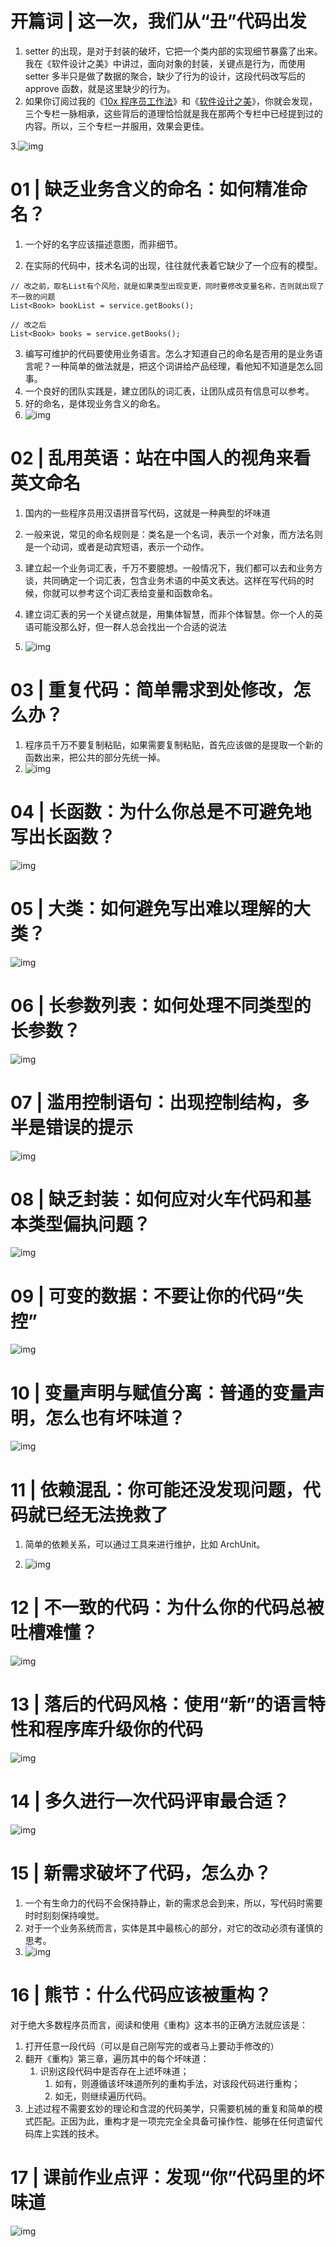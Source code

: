 # 开篇词 | 这一次，我们从“丑”代码出发

1. setter 的出现，是对于封装的破坏，它把一个类内部的实现细节暴露了出来。我在《软件设计之美》中讲过，面向对象的封装，关键点是行为，而使用 setter 多半只是做了数据的聚合，缺少了行为的设计，这段代码改写后的 approve 函数，就是这里缺少的行为。
2. 如果你订阅过我的《[10x 程序员工作法](https://time.geekbang.org/column/intro/100022301)》和《[软件设计之美](https://time.geekbang.org/column/intro/100052601)》，你就会发现，三个专栏一脉相承，这些背后的道理恰恰就是我在那两个专栏中已经提到过的内容。所以，三个专栏一并服用，效果会更佳。

3.![img](imgs/2e543283f04aa3706d60a7b1e0f257f1.png)

# 01 | 缺乏业务含义的命名：如何精准命名？

1. 一个好的名字应该描述意图，而非细节。

   

2. 在实际的代码中，技术名词的出现，往往就代表着它缺少了一个应有的模型。

```
// 改之前，取名List有个风险，就是如果类型出现变更，同时要修改变量名称，否则就出现了不一致的问题
List<Book> bookList = service.getBooks();

// 改之后
List<Book> books = service.getBooks();

```

3. 编写可维护的代码要使用业务语言。怎么才知道自己的命名是否用的是业务语言呢？一种简单的做法就是，把这个词讲给产品经理，看他知不知道是怎么回事。
4. 一个良好的团队实践是，建立团队的词汇表，让团队成员有信息可以参考。
5. 好的命名，是体现业务含义的命名。
6. ![img](imgs/4e725dfea2eeb16ef0f654813ca4206.png)

# 02 | 乱用英语：站在中国人的视角来看英文命名

1. 国内的一些程序员用汉语拼音写代码，这就是一种典型的坏味道
2. 一般来说，常见的命名规则是：类名是一个名词，表示一个对象，而方法名则是一个动词，或者是动宾短语，表示一个动作。
3. 建立起一个业务词汇表，千万不要臆想。一般情况下，我们都可以去和业务方谈，共同确定一个词汇表，包含业务术语的中英文表达。这样在写代码的时候，你就可以参考这个词汇表给变量和函数命名。
4. 建立词汇表的另一个关键点就是，用集体智慧，而非个体智慧。你一个人的英语可能没那么好，但一群人总会找出一个合适的说法

5. ![img](imgs/556d83849b603cd145f1a1bbfa17567b.png)

# 03 | 重复代码：简单需求到处修改，怎么办？

1. 程序员千万不要复制粘贴，如果需要复制粘贴，首先应该做的是提取一个新的函数出来，把公共的部分先统一掉。
2. ![img](imgs/b191yy7a7dc54572cb7fce85d80f5fd0.png)

# 04 | 长函数：为什么你总是不可避免地写出长函数？

![img](imgs/17ef4030fb39dc02400f8e03e2547cbf.jpg)

# 05 | 大类：如何避免写出难以理解的大类？

![img](imgs/06151303456bcaf5156dec7091e4391a.jpg)

# 06 | 长参数列表：如何处理不同类型的长参数？

![img](imgs/9e1ce13379855142f535f999feaa5e6d.png)

# 07 | 滥用控制语句：出现控制结构，多半是错误的提示

![img](imgs/6c9aedb0d5d58a0eaf08c7fe36040a9f.png)

# 08 | 缺乏封装：如何应对火车代码和基本类型偏执问题？

![img](imgs/f588d43df7d91c63d422a7c522dfe29f.png)

# 09 | 可变的数据：不要让你的代码“失控”

![img](imgs/48f0b0666569522fc97b74cc27ded418.png)

# 10 | 变量声明与赋值分离：普通的变量声明，怎么也有坏味道？

![img](imgs/0e2e427e6f37a99877d105a05573843d.png)

# 11 | 依赖混乱：你可能还没发现问题，代码就已经无法挽救了

1. 简单的依赖关系，可以通过工具来进行维护，比如 ArchUnit。

2. ![img](imgs/1114d3ae0675a378ebefc42ddb803da9.png)

# 12 | 不一致的代码：为什么你的代码总被吐槽难懂？

![img](imgs/8a2da1dfa2876ec721ab506d463002dc.jpg)

# 13 | 落后的代码风格：使用“新”的语言特性和程序库升级你的代码

![img](imgs/00ec53d5cbe13368425f119861d3fda9.jpg)

# 14 | 多久进行一次代码评审最合适？

![img](imgs/afc1e5ae5yyf843680880108efce7af8.png)

# 15 | 新需求破坏了代码，怎么办？

1. 一个有生命力的代码不会保持静止，新的需求总会到来，所以，写代码时需要时时刻刻保持嗅觉。
2. 对于一个业务系统而言，实体是其中最核心的部分，对它的改动必须有谨慎的思考。
3. ![img](imgs/7d256ee63083871919363af3b2281e75.png)



# 16 | 熊节：什么代码应该被重构？

对于绝大多数程序员而言，阅读和使用《重构》这本书的正确方法就应该是：

1. 打开任意一段代码（可以是自己刚写完的或者马上要动手修改的）
2. 翻开《重构》第三章，遍历其中的每个坏味道：
   1. 识别这段代码中是否存在上述坏味道；
      1. 如有，则遵循该坏味道所列的重构手法，对该段代码进行重构；
      2. 如无，则继续遍历代码。
3. 上述过程不需要玄妙的理论和含混的代码美学，只需要机械的重复和简单的模式匹配。正因为此，重构才是一项完完全全具备可操作性、能够在任何遗留代码库上实践的技术。

# 17 | 课前作业点评：发现“你”代码里的坏味道

![img](imgs/802cfa950b97bc944e0619afef945830.png)